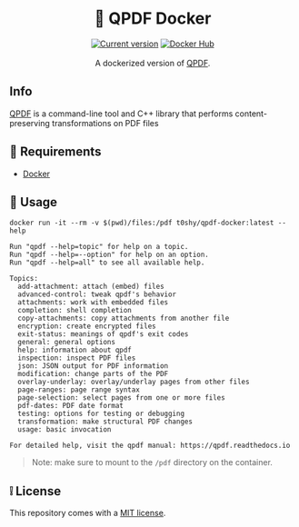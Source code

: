 <h1 align="center"> 📃️ QPDF Docker </h1>

<div align="center">
    <a href="https://hub.docker.com/r/t0shy/qpdf-docker/tags"><img src="https://img.shields.io/github/v/release/toshy/qpdf-docker?label=Release&sort=semver" alt="Current version" /></a>
    <a href="https://hub.docker.com/r/t0shy/qpdf-docker"><img src="https://img.shields.io/badge/Docker%20Hub-t0shy%2Fqpdf--docker-blue" alt="Docker Hub" /></a>
    <br /><br />
    A dockerized version of <a href="https://github.com/qpdf/qpdf">QPDF</a>.
</div>

## Info

[QPDF](https://github.com/qpdf/qpdf) is a command-line tool and C++ library that performs content-preserving
transformations on PDF files

## 🧰 Requirements

* [Docker](https://docs.doctker.com/get-docker/)

## 🐋 Usage

```shell
docker run -it --rm -v $(pwd)/files:/pdf t0shy/qpdf-docker:latest --help
```

```text
Run "qpdf --help=topic" for help on a topic.
Run "qpdf --help=--option" for help on an option.
Run "qpdf --help=all" to see all available help.

Topics:
  add-attachment: attach (embed) files
  advanced-control: tweak qpdf's behavior
  attachments: work with embedded files
  completion: shell completion
  copy-attachments: copy attachments from another file
  encryption: create encrypted files
  exit-status: meanings of qpdf's exit codes
  general: general options
  help: information about qpdf
  inspection: inspect PDF files
  json: JSON output for PDF information
  modification: change parts of the PDF
  overlay-underlay: overlay/underlay pages from other files
  page-ranges: page range syntax
  page-selection: select pages from one or more files
  pdf-dates: PDF date format
  testing: options for testing or debugging
  transformation: make structural PDF changes
  usage: basic invocation

For detailed help, visit the qpdf manual: https://qpdf.readthedocs.io
```

> Note: make sure to mount to the `/pdf` directory on the container.

## ❕ License

This repository comes with a [MIT license](./LICENSE).
